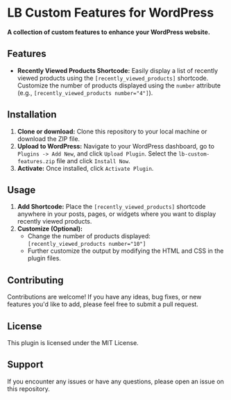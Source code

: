 # LB Custom Features for WordPress

**A collection of custom features to enhance your WordPress website.**

## Features

* **Recently Viewed Products Shortcode:** Easily display a list of recently viewed products using the `[recently_viewed_products]` shortcode. Customize the number of products displayed using the `number` attribute (e.g., `[recently_viewed_products number="4"]`).

## Installation

1. **Clone or download:** Clone this repository to your local machine or download the ZIP file.
2. **Upload to WordPress:** Navigate to your WordPress dashboard, go to `Plugins -> Add New`, and click `Upload Plugin`. Select the `lb-custom-features.zip` file and click `Install Now`.
3. **Activate:** Once installed, click `Activate Plugin`.

## Usage

1. **Add Shortcode:** Place the `[recently_viewed_products]` shortcode anywhere in your posts, pages, or widgets where you want to display recently viewed products.
2. **Customize (Optional):** 
   * Change the number of products displayed: `[recently_viewed_products number="10"]`
   * Further customize the output by modifying the HTML and CSS in the plugin files.

## Contributing

Contributions are welcome! If you have any ideas, bug fixes, or new features you'd like to add, please feel free to submit a pull request.

## License

This plugin is licensed under the MIT License.

## Support

If you encounter any issues or have any questions, please open an issue on this repository.